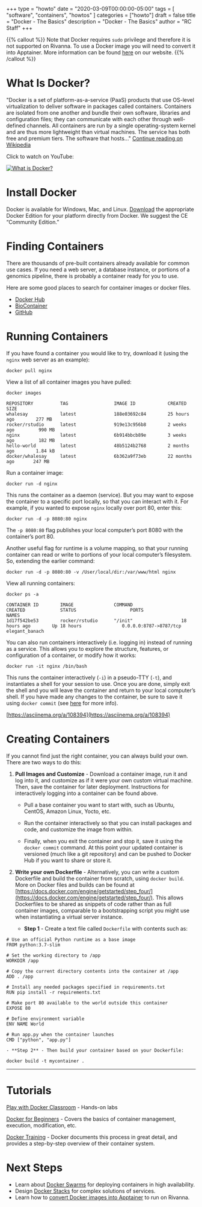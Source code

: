 +++
type = "howto"
date = "2020-03-09T00:00:00-05:00" 
tags = [ "software", "containers", "howtos" ] 
categories = ["howto"]
draft = false 
title = "Docker - The Basics" 
description = "Docker - The Basics" 
author = "RC Staff"
+++

{{% callout %}}
Note that Docker requires `sudo` privilege and therefore it is not supported on Rivanna. To use a Docker image you will need to convert it into Apptainer. More information can be found [here](https://www.rc.virginia.edu/userinfo/howtos/rivanna/docker-images-on-rivanna/) on our website.
{{% /callout %}}

# What Is Docker?

"Docker is a set of platform-as-a-service (PaaS) products that use OS-level virtualization to deliver software in packages called containers. Containers are isolated from one another and bundle their own software, libraries and configuration files; they can communicate with each other through well-defined channels. All containers are run by a single operating-system kernel and are thus more lightweight than virtual machines. The service has both free and premium tiers. The software that hosts..."
[Continue reading on Wikipedia](https://en.wikipedia.org/wiki/Docker_(software))

Click to watch on YouTube:

[![What is Docker?](https://img.youtube.com/vi/PfTKwblbkpE/0.jpg)](https://youtu.be/PfTKwblbkpE)

# Install Docker

Docker is available for Windows, Mac, and Linux. [Download](https://www.docker.com/) the appropriate Docker Edition for your platform directly from Docker. We suggest the CE “Community Edition.”

# Finding Containers

There are thousands of pre-built containers already available for common use cases. If you need a web server, a database instance, or portions of a genomics pipeline, there is probably a container ready for you to use.

Here are some good places to search for container images or docker files.

- [Docker Hub](https://hub.docker.com/)
- [BioContainer](http://biocontainers.pro/registry/)
- [GitHub](https://github.com/search?utf8=%E2%9C%93&q=docker&type=)

# Running Containers

If you have found a container you would like to try, download it (using the `nginx` web server as an example):

```
docker pull nginx
```

View a list of all container images you have pulled:

```
docker images

REPOSITORY          TAG                 IMAGE ID            CREATED             SIZE
whalesay            latest              188e03692c84        25 hours ago        277 MB
rocker/rstudio      latest              919e13c956b8        2 weeks ago         990 MB
nginx               latest              6b914bbcb89e        3 weeks ago         182 MB
hello-world         latest              48b5124b2768        2 months ago        1.84 kB
docker/whalesay     latest              6b362a9f73eb        22 months ago       247 MB
```

Run a container image:

```
docker run -d nginx
```

This runs the container as a daemon (service). But you may want to expose the container to a specific port locally, so that you can interact with it. For example, if you wanted to expose `nginx` locally over port 80, enter this:

```
docker run -d -p 8080:80 nginx
```

The `-p 8080:80` flag publishes your local computer’s port 8080 with the container’s port 80.

Another useful flag for runtime is a volume mapping, so that your running container can read or write to portions of your local computer’s filesystem. So, extending the earlier command:

```
docker run -d -p 8080:80 -v /User/local/dir:/var/www/html nginx
```

View all running containers:

```
docker ps -a

CONTAINER ID        IMAGE               COMMAND                  CREATED             STATUS                    PORTS                    NAMES
1d17f542be53        rocker/rstudio      "/init"                  18 hours ago        Up 18 hours               0.0.0.0:8787->8787/tcp   elegant_banach
```

You can also run containers interactively (i.e. logging in) instead of running as a service. This allows you to explore the structure, features, or configuration of a container, or modify how it works:

```
docker run -it nginx /bin/bash
```

This runs the container interactively (`-i`) in a pseudo-TTY (`-t`), and instantiates a shell for your session to use. Once you are done, simply exit the shell and you will leave the container and return to your local computer’s shell. If you have made any changes to the container, be sure to save it using `docker commit` (see [here](https://docs.docker.com/engine/reference/commandline/commit/) for more info).

[https://asciinema.org/a/108394](https://asciinema.org/a/108394)

# Creating Containers

If you cannot find just the right container, you can always build your own. There are two ways to do this:

1. **Pull Images and Customize** - Download a container image, run it and log into it, and customize as if it were your own custom virtual machine. Then, save the container for later deployment. Instructions for interactively logging into a container can be found above.

    - Pull a base container you want to start with, such as Ubuntu, CentOS, Amazon Linux, Yocto, etc.

    - Run the container interactively so that you can install packages and code, and customize the image from within.

    - Finally, when you exit the container and stop it, save it using the `docker commit` command. At this point your updated container is versioned (much like a git repository) and can be pushed to Docker Hub if you want to share or store it.

2. **Write your own Dockerfile** - Alternatively, you can write a custom Dockerfile and build the container from scratch, using `docker build`. More on Docker files and builds can be found at [https://docs.docker.com/engine/getstarted/step_four/](https://docs.docker.com/engine/getstarted/step_four/). This allows Dockerfiles to be shared as snippets of code rather than as full container images, comparable to a bootstrapping script you might use when instantiating a virtual server instance.

    - **Step 1** - Create a text file called `Dockerfile` with contents such as:

```
# Use an official Python runtime as a base image
FROM python:3.7-slim

# Set the working directory to /app
WORKDIR /app

# Copy the current directory contents into the container at /app
ADD . /app

# Install any needed packages specified in requirements.txt
RUN pip install -r requirements.txt

# Make port 80 available to the world outside this container
EXPOSE 80

# Define environment variable
ENV NAME World

# Run app.py when the container launches
CMD ["python", "app.py"]
```

    - **Step 2** - Then build your container based on your Dockerfile:

```
docker build -t mycontainer .
```

---

# Tutorials

[Play with Docker Classroom](https://training.play-with-docker.com/) - Hands-on labs

[Docker for Beginners](https://github.com/docker/labs/blob/master/beginner/readme.md) - Covers the basics of container management, execution, modification, etc.

[Docker Training](https://docs.docker.com/engine/getstarted/) - Docker documents this process in great detail, and provides a step-by-step overview of their container system.

<!-- Service is offically closed -->
<!-- [Katacoda Interactive Labs](https://www.katacoda.com/courses/docker) - Katacoda offers a free series of interactive trainings that build sequentially. The tutorials require you to engage with the Docker command-line as you progress. -->

# Next Steps

- Learn about [Docker Swarms](https://docs.docker.com/get-started/part4/) for deploying containers in high availability.
- Design [Docker Stacks](https://docs.docker.com/get-started/part5/) for complex solutions of services.
- Learn how to [convert Docker images into Apptainer](/userinfo/howtos/rivanna/docker-images-on-rivanna) to run on Rivanna.
